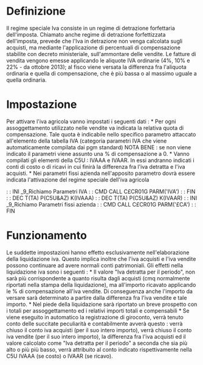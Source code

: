# Definizione

Il regime speciale Iva consiste in un regime di detrazione forfettaria dell'imposta. Chiamato anche regime di detrazione forfettizzata dell'imposta, prevede che l'Iva in detrazione non venga calcolata sugli acquisti, ma mediante l'applicazione di percentuali di compensazione stabilite con decreto ministeriale, sull'ammontare delle vendite. Le fatture di vendita vengono emesse applicando le aliquote IVA ordinarie (4%, 10% e 22% - da ottobre 2013); al fisco viene versata la differenza fra l'aliquota ordinaria e quella di compensazione, che è più bassa o al massimo uguale a quella ordinaria.

# Impostazione

Per attivare l'iva agricola vanno impostati i seguenti dati : 
\* Per ogni assoggettamento utilizzato nelle vendite va indicata la relativa quota di compensazione. Tale quota è indicabile nello specifico parametro attaccato all'elemento della tabella IVA (categoria parametri IVA che viene automaticamente compilata dai pgm standard) NOTA BENE :  se non viene indicato il parametri viene assunto una % di compensazione a 0.
\* Vanno compilati gli elementi della C5U :  IVAAA e IVAAR. In essi andranno indicati i conti di costo o di ricavi in cui finirà la differenza fra l'iva detratta e l'iva acquisti.
\* Nei parametri fissi azienda nell'apposito parametro dovrà essere indicata l'attivazione del regime speciale dell'iva agricola

 :  : INI _9_Richiamo Parametri IVA
 :  : CMD CALL C£CR01G PARM('IVA')
 :  : FIN
 :  : DEC T(TA) P(C5U&AZ) K(IVAAA)
 :  : DEC T(TA) P(C5U&AZ) K(IVAAR)
 :  : INI _9_Richiamo Parametri fissi azienda
 :  : CMD CALL C£CR01G PARM('£CA')
 :  : FIN

# Funzionamento
Le suddette impostazioni hanno effetto esclusivamente nell'elaborazione della liquidazione iva. Questo implica inoltre che l'iva acquisti e l'iva vendite possono continuare ad avere normali conti patrimoniali. Gli effetti nella liquidazione iva sono i seguenti : 
\* Il valore "Iva detratta per il periodo", non sarà più corrispondente a quanto risulta dagli acquisti (cmq normalmente riportati nella stampa della liquidazione), ma all'importo ricavato applicando le % di compensazione all'iva vendite. Di conseguenza anche l'importo da versare sarà determinato a partire dalla differenza fra l'iva vendite e tale importo.
\* Nel piede della liquidazione sarà riportato un breve prospetto con i totali per assoggettamento ed i relativi importi totali e compensabili
\* Se viene eseguito in automatico la registrazione di giroconto, verrà tenuto conto delle succitate peculiarità e contabilmente avverà questo :  verrà chiuso il conto iva acquisti (per il suo intero importo), verrà chiuso il conto iva vendite (per il suo intero importo), la differenza fra l'iva acquisti ed il valore calcolato come "Iva detratta per il periodo" a seconda che sia più alto o più più basso, verrà attribuito al conto indicato rispettivamente nella C5U IVAAA (se costo) o IVAAR (se ricavo).



